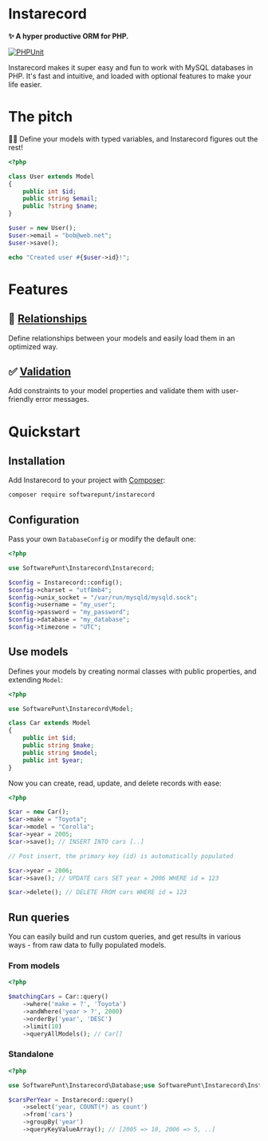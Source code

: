 # Instarecord
**✨ A hyper productive ORM for PHP.**

[![PHPUnit](https://github.com/SoftwarePunt/instarecord/actions/workflows/phpunit.yml/badge.svg)](https://github.com/SoftwarePunt/instarecord/actions/workflows/phpunit.yml)

Instarecord makes it super easy and fun to work with MySQL databases in PHP. It's fast and intuitive, and loaded with optional features to make your life easier.

# The pitch
🧙‍♂️ Define your models with typed variables, and Instarecord figures out the rest!

```php
<?php

class User extends Model
{
    public int $id;
    public string $email;
    public ?string $name;
}

$user = new User();
$user->email = "bob@web.net";
$user->save(); 

echo "Created user #{$user->id}!";
```

# Features

## 🤝 [Relationships](./docs/Relationships.md)
Define relationships between your models and easily load them in an optimized way.

## ✅ [Validation](./docs/Validation.md)
Add constraints to your model properties and validate them with user-friendly error messages. 

# Quickstart

## Installation
Add Instarecord to your project with [Composer](https://getcomposer.org/):

```bash
composer require softwarepunt/instarecord
```

## Configuration
Pass your own `DatabaseConfig` or modify the default one:

```php
<?php

use SoftwarePunt\Instarecord\Instarecord;

$config = Instarecord::config();
$config->charset = "utf8mb4";
$config->unix_socket = "/var/run/mysqld/mysqld.sock";
$config->username = "my_user";
$config->password = "my_password";
$config->database = "my_database";
$config->timezone = "UTC";
```  

## Use models
Defines your models by creating normal classes with public properties, and extending `Model`:

```php
<?php

use SoftwarePunt\Instarecord\Model;

class Car extends Model
{
    public int $id;
    public string $make;
    public string $model;
    public int $year;
}
```

Now you can create, read, update, and delete records with ease:

```php
<?php

$car = new Car();
$car->make = "Toyota";
$car->model = "Corolla";
$car->year = 2005;
$car->save(); // INSERT INTO cars [..]

// Post insert, the primary key (id) is automatically populated

$car->year = 2006;
$car->save(); // UPDATE cars SET year = 2006 WHERE id = 123

$car->delete(); // DELETE FROM cars WHERE id = 123
```

## Run queries
You can easily build and run custom queries, and get results in various ways - from raw data to fully populated models.

### From models
```php
<?php

$matchingCars = Car::query()
    ->where('make = ?', 'Toyota')
    ->andWhere('year > ?', 2000)
    ->orderBy('year', 'DESC')
    ->limit(10)
    ->queryAllModels(); // Car[]
```

### Standalone

```php
<?php

use SoftwarePunt\Instarecord\Database;use SoftwarePunt\Instarecord\Instarecord;

$carsPerYear = Instarecord::query()
    ->select('year, COUNT(*) as count')
    ->from('cars')
    ->groupBy('year')
    ->queryKeyValueArray(); // [2005 => 10, 2006 => 5, ..]
```